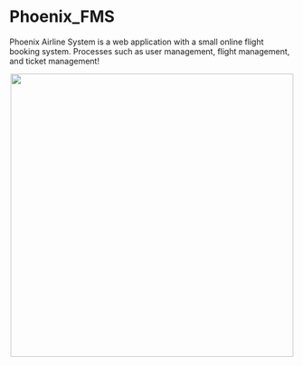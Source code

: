 # Phoenix_FMS
Phoenix Airline System is a web application with a small online flight booking system. Processes such as user management, flight management, and ticket management!

<p align="center">
  <img src="https://user-images.githubusercontent.com/76443763/166180191-85a97771-0599-4d87-9f1e-f8bddb7330b0.jpeg" width="500" height="500">
</p>

